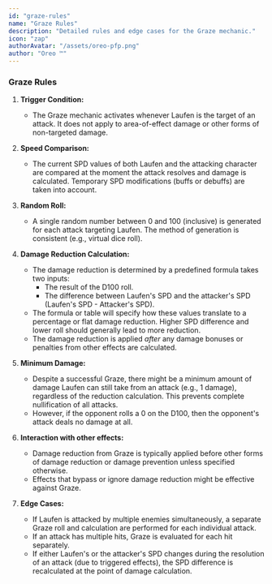 ```yaml
---
id: "graze-rules"
name: "Graze Rules"
description: "Detailed rules and edge cases for the Graze mechanic."
icon: "zap"
authorAvatar: "/assets/oreo-pfp.png"
author: "Oreo ™️"
---
```


### Graze Rules

1.  **Trigger Condition:**
    * The Graze mechanic activates whenever Laufen is the target of an attack. It does not apply to area-of-effect damage or other forms of non-targeted damage.

2.  **Speed Comparison:**
    * The current SPD values of both Laufen and the attacking character are compared at the moment the attack resolves and damage is calculated. Temporary SPD modifications (buffs or debuffs) are taken into account.

3.  **Random Roll:**
    * A single random number between 0 and 100 (inclusive) is generated for each attack targeting Laufen. The method of generation is consistent (e.g., virtual dice roll).

4.  **Damage Reduction Calculation:**
    * The damage reduction is determined by a predefined formula takes two inputs:
        * The result of the D100 roll.
        * The difference between Laufen's SPD and the attacker's SPD (Laufen's SPD - Attacker's SPD).
    * The formula or table will specify how these values translate to a percentage or flat damage reduction. Higher SPD difference and lower roll should generally lead to more reduction.
    * The damage reduction is applied *after* any damage bonuses or penalties from other effects are calculated.

5.  **Minimum Damage:**
    * Despite a successful Graze, there might be a minimum amount of damage Laufen can still take from an attack (e.g., 1 damage), regardless of the reduction calculation. This prevents complete nullification of all attacks.
    * However, if the opponent rolls a 0 on the D100, then the opponent's attack deals no damage at all.

6.  **Interaction with other effects:**
    * Damage reduction from Graze is typically applied before other forms of damage reduction or damage prevention unless specified otherwise.
    * Effects that bypass or ignore damage reduction might be effective against Graze.

7.  **Edge Cases:**
    * If Laufen is attacked by multiple enemies simultaneously, a separate Graze roll and calculation are performed for each individual attack.
    * If an attack has multiple hits, Graze is evaluated for each hit separately.
    * If either Laufen's or the attacker's SPD changes during the resolution of an attack (due to triggered effects), the SPD difference is recalculated at the point of damage calculation.